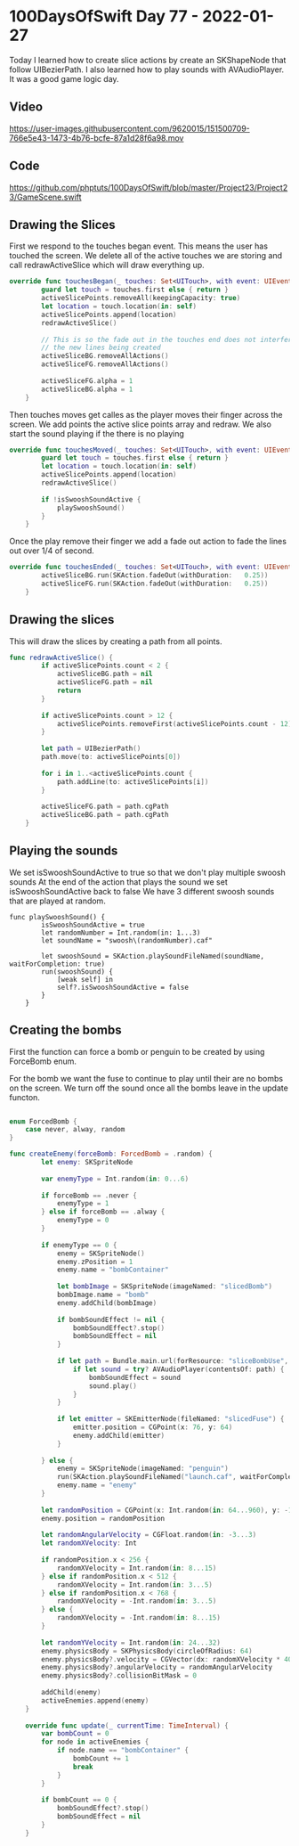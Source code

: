 # 100DaysOfSwift Day 77 - 2022-01-27

Today I learned how to create slice actions by create an SKShapeNode that follow UIBezierPath.  I also learned how to play sounds with AVAudioPlayer.  It was a good game logic day.

## Video


https://user-images.githubusercontent.com/9620015/151500709-766e5e43-1473-4b76-bcfe-87a1d28f6a98.mov


## Code

https://github.com/phptuts/100DaysOfSwift/blob/master/Project23/Project23/GameScene.swift

## Drawing the Slices

First we respond to the touches began event.  This means the user has touched the screen.  We delete all of the active touches we are storing and call redrawActiveSlice which will draw everything up.

```swift
override func touchesBegan(_ touches: Set<UITouch>, with event: UIEvent?) {
        guard let touch = touches.first else { return }
        activeSlicePoints.removeAll(keepingCapacity: true)
        let location = touch.location(in: self)
        activeSlicePoints.append(location)
        redrawActiveSlice()
        
        // This is so the fade out in the touches end does not interfer with
        // the new lines being created
        activeSliceBG.removeAllActions()
        activeSliceFG.removeAllActions()
        
        activeSliceFG.alpha = 1
        activeSliceBG.alpha = 1
    }
```

Then touches moves get calles as the player moves their finger across the screen.  We add points the active slice points array and redraw.  We also start the sound playing if the there is no playing

```swift
override func touchesMoved(_ touches: Set<UITouch>, with event: UIEvent?) {
        guard let touch = touches.first else { return }
        let location = touch.location(in: self)
        activeSlicePoints.append(location)
        redrawActiveSlice()
        
        if !isSwooshSoundActive {
            playSwooshSound()
        }
    }
```

Once the play remove their finger we add a fade out action to fade the lines out over 1/4 of second.

```swift
override func touchesEnded(_ touches: Set<UITouch>, with event: UIEvent?) {
        activeSliceBG.run(SKAction.fadeOut(withDuration:   0.25))
        activeSliceFG.run(SKAction.fadeOut(withDuration:   0.25))
    }
```

## Drawing the slices

This will draw the slices by creating a path from all points.

```swift
func redrawActiveSlice() {
        if activeSlicePoints.count < 2 {
            activeSliceBG.path = nil
            activeSliceFG.path = nil
            return
        }
        
        if activeSlicePoints.count > 12 {
            activeSlicePoints.removeFirst(activeSlicePoints.count - 12)
        }
        
        let path = UIBezierPath()
        path.move(to: activeSlicePoints[0])
        
        for i in 1..<activeSlicePoints.count {
            path.addLine(to: activeSlicePoints[i])
        }
        
        activeSliceFG.path = path.cgPath
        activeSliceBG.path = path.cgPath
    }
```

## Playing the sounds

We set isSwooshSoundActive to true so that we don't play multiple swoosh sounds
At the end of the action that plays the sound we set isSwooshSoundActive back to false
We have 3 different swoosh sounds that are played at random.

```
func playSwooshSound() {
        isSwooshSoundActive = true
        let randomNumber = Int.random(in: 1...3)
        let soundName = "swoosh\(randomNumber).caf"
        
        let swooshSound = SKAction.playSoundFileNamed(soundName, waitForCompletion: true)
        run(swooshSound) {
            [weak self] in
            self?.isSwooshSoundActive = false
        }
    }
```

## Creating the bombs

First the function can force a bomb or penguin to be created by using ForceBomb enum.

For the bomb we want the fuse to continue to play until their are no bombs on the screen.  We turn off the sound once all the bombs leave in the update functon.



```swift

enum ForcedBomb {
    case never, alway, random
}

func createEnemy(forceBomb: ForcedBomb = .random) {
        let enemy: SKSpriteNode
        
        var enemyType = Int.random(in: 0...6)
        
        if forceBomb == .never {
            enemyType = 1
        } else if forceBomb == .alway {
            enemyType = 0
        }
        
        if enemyType == 0 {
            enemy = SKSpriteNode()
            enemy.zPosition = 1
            enemy.name = "bombContainer"
            
            let bombImage = SKSpriteNode(imageNamed: "slicedBomb")
            bombImage.name = "bomb"
            enemy.addChild(bombImage)
            
            if bombSoundEffect != nil {
                bombSoundEffect?.stop()
                bombSoundEffect = nil
            }
            
            if let path = Bundle.main.url(forResource: "sliceBombUse", withExtension: "caf") {
                if let sound = try? AVAudioPlayer(contentsOf: path) {
                    bombSoundEffect = sound
                    sound.play()
                }
            }
            
            if let emitter = SKEmitterNode(fileNamed: "slicedFuse") {
                emitter.position = CGPoint(x: 76, y: 64)
                enemy.addChild(emitter)
            }
            
        } else {
            enemy = SKSpriteNode(imageNamed: "penguin")
            run(SKAction.playSoundFileNamed("launch.caf", waitForCompletion: false))
            enemy.name = "enemy"
        }
        
        let randomPosition = CGPoint(x: Int.random(in: 64...960), y: -128)
        enemy.position = randomPosition
        
        let randomAngularVelocity = CGFloat.random(in: -3...3)
        let randomXVelocity: Int
        
        if randomPosition.x < 256 {
            randomXVelocity = Int.random(in: 8...15)
        } else if randomPosition.x < 512 {
            randomXVelocity = Int.random(in: 3...5)
        } else if randomPosition.x < 768 {
            randomXVelocity = -Int.random(in: 3...5)
        } else {
            randomXVelocity = -Int.random(in: 8...15)
        }
        
        let randomYVelocity = Int.random(in: 24...32)
        enemy.physicsBody = SKPhysicsBody(circleOfRadius: 64)
        enemy.physicsBody?.velocity = CGVector(dx: randomXVelocity * 40, dy: randomYVelocity * 40)
        enemy.physicsBody?.angularVelocity = randomAngularVelocity
        enemy.physicsBody?.collisionBitMask = 0
        
        addChild(enemy)
        activeEnemies.append(enemy)
    }
    
    override func update(_ currentTime: TimeInterval) {
        var bombCount = 0
        for node in activeEnemies {
            if node.name == "bombContainer" {
                bombCount += 1
                break
            }
        }
        
        if bombCount == 0 {
            bombSoundEffect?.stop()
            bombSoundEffect = nil
        }
    }
```

